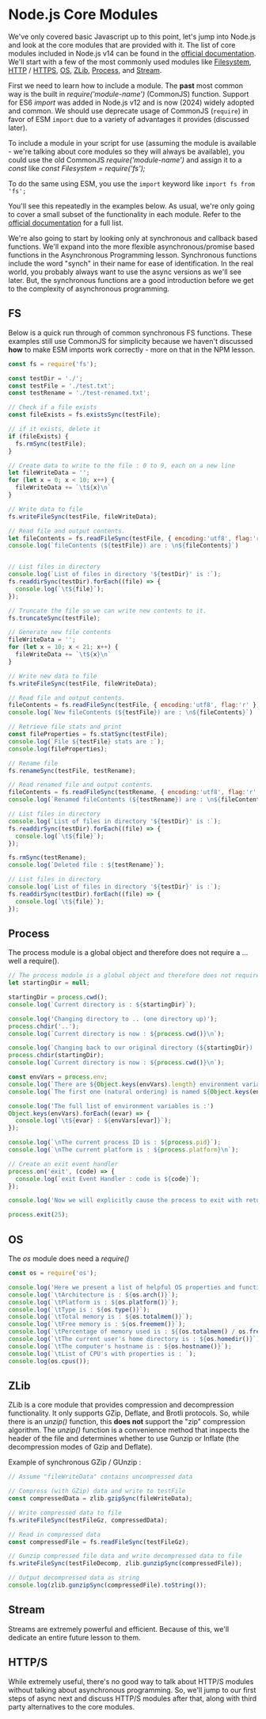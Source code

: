 # Node.js Core Modules
We've only covered basic Javascript up to this point, let's jump into Node.js and look at the core modules that are provided with it.  The list of core modules included in Node.js v14 can be found in the [official documentation](https://nodejs.org/docs/latest-v14.x/api/all.html).  We'll start with a few of the most commonly used modules like [Filesystem](https://nodejs.org/docs/latest-v14.x/api/fs.html), [HTTP](https://nodejs.org/docs/latest-v14.x/api/http.html) / [HTTPS](https://nodejs.org/docs/latest-v14.x/api/https.html), [OS](https://nodejs.org/docs/latest-v14.x/api/os.html), [ZLib](https://nodejs.org/docs/latest-v14.x/api/zlib.html), [Process](https://nodejs.org/docs/latest-v14.x/api/process.html), and [Stream](https://nodejs.org/docs/latest-v14.x/api/stream.html).

First we need to learn how to include a module.  The **past** most common way is the built in *require('module-name')* (CommonJS) function.  Support for ES6 *import* was added in Node.js v12 and is now (2024) widely adopted and common.  We should use deprecate usage of CommonJS (`require`) in favor of ESM `import` due to a variety of advantages it provides (discussed later).

To include a module in your script for use (assuming the module is available - we're talking about core modules so they will always be available), you could use the old CommonJS *require('module-name')* and assign it to a *const* like *const Filesystem = require('fs');*

To do the same using ESM, you use the `import` keyword like `import fs from 'fs';`

You'll see this repeatedly in the examples below.  As usual, we're only going to cover a small subset of the functionality in each module.  Refer to the [official documentation](https://nodejs.org/docs/latest-v14.x/api/all.html) for a full list.

We're also going to start by looking only at synchronous and callback based functions.  We'll expand into the more flexible asynchronous/promise based functions in the Asynchronous Programming lesson.  Synchronous functions include the word "synch" in their name for ease of identification.  In the real world, you probably always want to use the async versions as we'll see later.  But, the synchronous functions are a good introduction before we get to the complexity of asynchronous programming.
## FS
Below is a quick run through of common synchronous FS functions.  These examples still use CommonJS for simplicity because we haven't discussed **how** to make ESM imports work correctly - more on that in the NPM lesson. 
```javascript
const fs = require('fs');

const testDir = './';
const testFile = './test.txt';
const testRename = './test-renamed.txt';

// Check if a file exists
const fileExists = fs.existsSync(testFile);

// if it exists, delete it
if (fileExists) {
  fs.rmSync(testFile);
}

// Create data to write to the file : 0 to 9, each on a new line
let fileWriteData = '';
for (let x = 0; x < 10; x++) {
  fileWriteData += `\t${x}\n`
}

// Write data to file
fs.writeFileSync(testFile, fileWriteData);

// Read file and output contents.
let fileContents = fs.readFileSync(testFile, { encoding:'utf8', flag:'r' });
console.log(`fileContents (${testFile}) are : \n${fileContents}`)


// List files in directory
console.log(`List of files in directory '${testDir}' is :`);
fs.readdirSync(testDir).forEach((file) => {
  console.log(`\t${file}`);
});

// Truncate the file so we can write new contents to it.
fs.truncateSync(testFile);

// Generate new file contents
fileWriteData = '';
for (let x = 10; x < 21; x++) {
  fileWriteData += `\t${x}\n`
}

// Write new data to file
fs.writeFileSync(testFile, fileWriteData);

// Read file and output contents.
fileContents = fs.readFileSync(testFile, { encoding:'utf8', flag:'r' });
console.log(`New fileContents (${testFile}) are : \n${fileContents}`)

// Retrieve file stats and print
const fileProperties = fs.statSync(testFile);
console.log(`File ${testFile} stats are :`);
console.log(fileProperties);

// Rename file
fs.renameSync(testFile, testRename);

// Read renamed file and output contents.
fileContents = fs.readFileSync(testRename, { encoding:'utf8', flag:'r' });
console.log(`Renamed fileContents (${testRename}) are : \n${fileContents}`)

// List files in directory
console.log(`List of files in directory '${testDir}' is :`);
fs.readdirSync(testDir).forEach((file) => {
  console.log(`\t${file}`);
});

fs.rmSync(testRename);
console.log(`Deleted file : ${testRename}`);

// List files in directory
console.log(`List of files in directory '${testDir}' is :`);
fs.readdirSync(testDir).forEach((file) => {
  console.log(`\t${file}`);
});
```

## Process
The process module is a global object and therefore does not require a ... well a require().

```javascript
// The process module is a global object and therefore does not require a ... require()
let startingDir = null;

startingDir = process.cwd();
console.log(`Current directory is : ${startingDir}`);

console.log('Changing directory to .. (one directory up)');
process.chdir('..');
console.log(`Current directory is now : ${process.cwd()}\n`);

console.log(`Changing back to our original directory (${startingDir}) ...`);
process.chdir(startingDir);
console.log(`Current directory is now : ${process.cwd()}\n`);

const envVars = process.env;
console.log(`There are ${Object.keys(envVars).length} environment variables set currently.`);
console.log(`The first one (natural ordering) is named ${Object.keys(envVars)[0]} and has value ${envVars[Object.keys(envVars)[0]]}\n`);

console.log('The full list of environment variables is :')
Object.keys(envVars).forEach((evar) => {
  console.log(`\t${evar} : ${envVars[evar]}`);
});

console.log(`\nThe current process ID is : ${process.pid}`);
console.log(`\nThe current platform is : ${process.platform}\n`);

// Create an exit event handler
process.on('exit', (code) => {
  console.log(`exit Event Handler : code is ${code}`);
});

console.log('Now we will explicitly cause the process to exit with return code 25 ...');

process.exit(25);
```

## OS
The *os* module does need a *require()*

```javascript
const os = require('os');

console.log('Here we present a list of helpful OS properties and functions :');
console.log(`\tArchitecture is : ${os.arch()}`);
console.log(`\tPlatform is : ${os.platform()}`);
console.log(`\tType is : ${os.type()}`);
console.log(`\tTotal memory is : ${os.totalmem()}`);
console.log(`\tFree memory is : ${os.freemem()}`);
console.log(`\tPercentage of memory used is : ${(os.totalmem() / os.freemem()).toFixed(2)}%`);
console.log(`\tThe current user's home directory is : ${os.homedir()}`);
console.log(`\tThe computer's hostname is : ${os.hostname()}`);
console.log(`\tList of CPU's with properties is : `);
console.log(os.cpus());
```

## ZLib
ZLib is a core module that provides compression and decompression functionality.  It only supports GZip, Deflate, and Brotli protocols.  So, while there is an *unzip()* function, this **does not** support the "zip" compression algorithm.  The *unzip()* function is a convenience method that inspects the header of the file and determines whether to use Gunzip or Inflate (the decompression modes of Gzip and Deflate).

Example of synchronous GZip / GUnzip :
```javascript
// Assume "fileWriteData" contains uncompressed data

// Compress (with GZip) data and write to testFile
const compressedData = zlib.gzipSync(fileWriteData);

// Write compressed data to file
fs.writeFileSync(testFileGz, compressedData);

// Read in compressed data
const compressedFile = fs.readFileSync(testFileGz);

// Gunzip compressed file data and write decompressed data to file
fs.writeFileSync(testFileDecomp, zlib.gunzipSync(compressedFile));

// Output decompressed data as string
console.log(zlib.gunzipSync(compressedFile).toString());
```

## Stream
Streams are extremely powerful and efficient.  Because of this, we'll dedicate an entire future lesson to them.

## HTTP/S
While extremely useful, there's no good way to talk about HTTP/S modules without talking about asynchronous programming.  So, we'll jump to our first steps of async next and discuss HTTP/S modules after that, along with third party alternatives to the core modules.